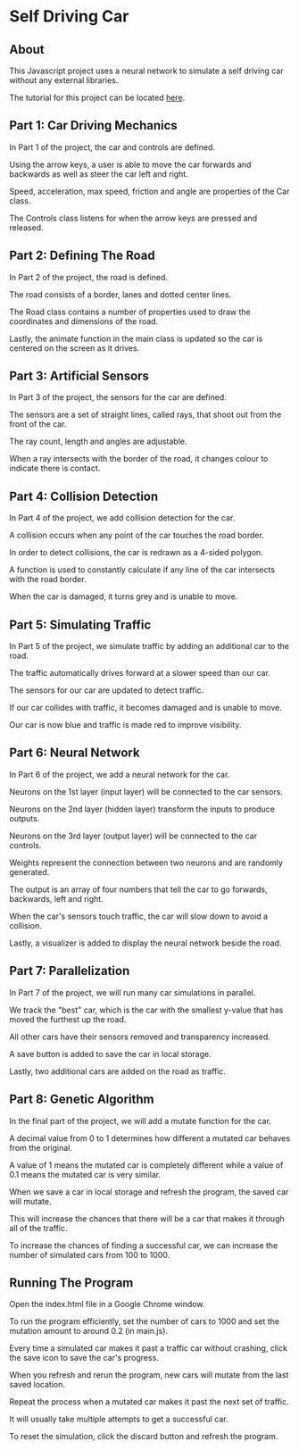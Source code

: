# Self Driving Car

## About

This Javascript project uses a neural network to simulate a self driving car without any external libraries. 

The tutorial for this project can be located [here](https://www.youtube.com/watch?v=Rs_rAxEsAvI).



## Part 1: Car Driving Mechanics

In Part 1 of the project, the car and controls are defined. 

Using the arrow keys, a user is able to move the car forwards and backwards as well as steer the car left and right.

Speed, acceleration, max speed, friction and angle are properties of the Car class.

The Controls class listens for when the arrow keys are pressed and released.



## Part 2: Defining The Road

In Part 2 of the project, the road is defined.

The road consists of a border, lanes and dotted center lines.

The Road class contains a number of properties used to draw the coordinates and dimensions of the road.

Lastly, the animate function in the main class is updated so the car is centered on the screen as it drives.



## Part 3: Artificial Sensors

In Part 3 of the project, the sensors for the car are defined.

The sensors are a set of straight lines, called rays, that shoot out from the front of the car.

The ray count, length and angles are adjustable.

When a ray intersects with the border of the road, it changes colour to indicate there is contact.



## Part 4: Collision Detection

In Part 4 of the project, we add collision detection for the car.

A collision occurs when any point of the car touches the road border.

In order to detect collisions, the car is redrawn as a 4-sided polygon.

A function is used to constantly calculate if any line of the car intersects with the road border.

When the car is damaged, it turns grey and is unable to move.



## Part 5: Simulating Traffic

In Part 5 of the project, we simulate traffic by adding an additional car to the road.

The traffic automatically drives forward at a slower speed than our car.

The sensors for our car are updated to detect traffic.

If our car collides with traffic, it becomes damaged and is unable to move.

Our car is now blue and traffic is made red to improve visibility.



## Part 6: Neural Network

In Part 6 of the project, we add a neural network for the car.

Neurons on the 1st layer (input layer) will be connected to the car sensors.

Neurons on the 2nd layer (hidden layer) transform the inputs to produce outputs.

Neurons on the 3rd layer (output layer) will be connected to the car controls.

Weights represent the connection between two neurons and are randomly generated.

The output is an array of four numbers that tell the car to go forwards, backwards, left and right.

When the car's sensors touch traffic, the car will slow down to avoid a collision.

Lastly, a visualizer is added to display the neural network beside the road.



## Part 7: Parallelization

In Part 7 of the project, we will run many car simulations in parallel.

We track the "best" car, which is the car with the smallest y-value that has moved the furthest up the road.

All other cars have their sensors removed and transparency increased.

A save button is added to save the car in local storage.

Lastly, two additional cars are added on the road as traffic.



## Part 8: Genetic Algorithm

In the final part of the project, we will add a mutate function for the car.

A decimal value from 0 to 1 determines how different a mutated car behaves from the original.

A value of 1 means the mutated car is completely different while a value of 0.1 means the mutated car is very similar.

When we save a car in local storage and refresh the program, the saved car will mutate.

This will increase the chances that there will be a car that makes it through all of the traffic.

To increase the chances of finding a successful car, we can increase the number of simulated cars from 100 to 1000.



## Running The Program

Open the index.html file in a Google Chrome window.

To run the program efficiently, set the number of cars to 1000 and set the mutation amount to around 0.2 (in main.js).

Every time a simulated car makes it past a traffic car without crashing, click the save icon to save the car's progress.

When you refresh and rerun the program, new cars will mutate from the last saved location.

Repeat the process when a mutated car makes it past the next set of traffic.

It will usually take multiple attempts to get a successful car.

To reset the simulation, click the discard button and refresh the program.
